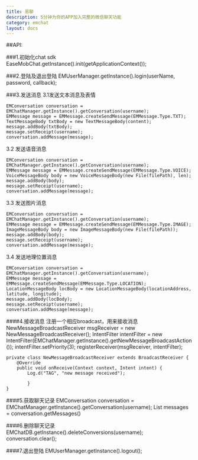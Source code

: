```yaml
---
title: 易聊
description: 5分钟为你的APP加入完整的微信聊天功能
category: emchat
layout: docs
---
```


##API:

###1.初始化chat sdk
	EaseMobChat.getInstance().init(getApplicationContext());

###2.登陆及退出登陆
	 EMUserManager.getInstance().login(userName, password, callback);

###3.发送消息
3.1发送文本消息及表情

	EMConversation conversation = EMChatManager.getInstance().getConversation(username);
 	EMMessage message = EMMessage.createSendMessage(EMMessage.Type.TXT);
    TextMessageBody txtBody = new TextMessageBody(content);
    message.addBody(txtBody);
	message.setReceipt(username);
	conversation.addMessage(message);


3.2 发送语音消息

	EMConversation conversation = EMChatManager.getInstance().getConversation(username);
	EMMessage message = EMMessage.createSendMessage(EMMessage.Type.VOICE);
	VoiceMessageBody body = new VoiceMessageBody(new File(filePath), len);
    message.addBody(body);
	message.setReceipt(username);
	conversation.addMessage(message);


3.3 发送图片消息

	EMConversation conversation = EMChatManager.getInstance().getConversation(username);
	EMMessage message = EMMessage.createSendMessage(EMMessage.Type.IMAGE);
	ImageMessageBody body = new ImageMessageBody(new File(filePath));
    message.addBody(body);
	message.setReceipt(username);
	conversation.addMessage(message);


3.4 发送地理位置消息

	EMConversation conversation = EMChatManager.getInstance().getConversation(username);
	EMMessage message = EMMessage.createSendMessage(EMMessage.Type.LOCATION);
    LocationMessageBody locBody = new LocationMessageBody(locationAddress, latitude, longitude);
    message.addBody(locBody);
	message.setReceipt(username);
    conversation.addMessage(message);


####4.接收消息
	注册一个相应broadcast，用来接收消息
	NewMessageBroadcastReceiver msgReceiver = new NewMessageBroadcastReceiver();
	IntentFilter intentFilter = new IntentFilter(EMChatManager.getInstance().getNewMessageBroadcastAction());
    intentFilter.setPriority(3);
    registerReceiver(msgReceiver, intentFilter);
	
	private class NewMessageBroadcastReceiver extends BroadcastReceiver {
        @Override
        public void onReceive(Context context, Intent intent) {
            Log.d("TAG", "new message received");
                    
            }
    }


####5.获取聊天记录
	EMConversation conversation = EMChatManager.getInstance().getConversation(username);
	List<EMMessage> messages = conversation.getMessages()


####6.删除聊天记录
	 EMChatDB.getInstance().deleteConversions(username);
     conversation.clear();


####7.退出登陆
	EMUserManager.getInstance().logout();